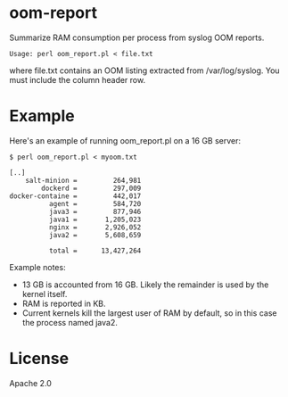 # oom-report
Summarize RAM consumption per process from syslog OOM reports.

```
Usage: perl oom_report.pl < file.txt
```
where file.txt contains an OOM listing extracted from /var/log/syslog. You must include the column header row.

# Example

Here's an example of running oom_report.pl on a 16 GB server:

```
$ perl oom_report.pl < myoom.txt

[..]
    salt-minion =         264,981
        dockerd =         297,009
docker-containe =         442,017
          agent =         584,720
          java3 =         877,946
          java1 =       1,205,023
          nginx =       2,926,052
          java2 =       5,608,659

          total =      13,427,264
```
Example notes:

* 13 GB is accounted from 16 GB. Likely the remainder is used by the kernel itself.
* RAM is reported in KB.
* Current kernels kill the largest user of RAM by default, so in this case the process named java2.

# License

Apache 2.0

